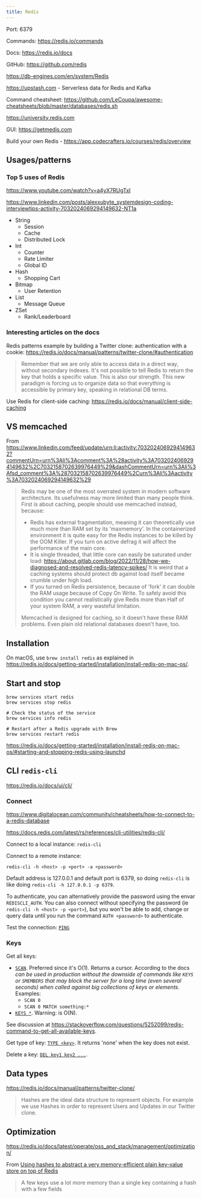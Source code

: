 ```yaml
---
title: Redis
---
```


Port: 6379

Commands: https://redis.io/commands

Docs: https://redis.io/docs

GitHub: https://github.com/redis

https://db-engines.com/en/system/Redis

https://upstash.com - Serverless data for Redis and Kafka

Command cheatsheet: https://github.com/LeCoupa/awesome-cheatsheets/blob/master/databases/redis.sh

https://university.redis.com

GUI: https://getmedis.com

Build your own Redis - https://app.codecrafters.io/courses/redis/overview

## Usages/patterns

### Top 5 uses of Redis

https://www.youtube.com/watch?v=a4yX7RUgTxI

https://www.linkedin.com/posts/alexxubyte_systemdesign-coding-interviewtips-activity-7032024069294149632-NT1a

- String
  - Session
  - Cache
  - Distributed Lock
- Int
  - Counter
  - Rate Limiter
  - Global ID
- Hash
  - Shopping Cart
- Bitmap
  - User Retention
- List
  - Message Queue
- ZSet
  - Rank/Leaderboard

### Interesting articles on the docs

Redis patterns example by building a Twitter clone: authentication with a cookie: https://redis.io/docs/manual/patterns/twitter-clone/#authentication

> Remember that we are only able to access data in a direct way, without secondary indexes. It's not possible to tell Redis to return the key that holds a specific value. This is also our strength. This new paradigm is forcing us to organize data so that everything is accessible by primary key, speaking in relational DB terms.

Use Redis for client-side caching: https://redis.io/docs/manual/client-side-caching

## VS memcached

From https://www.linkedin.com/feed/update/urn:li:activity:7032024069294149632?commentUrn=urn%3Ali%3Acomment%3A%28activity%3A7032024069294149632%2C7032158702639976449%29&dashCommentUrn=urn%3Ali%3Afsd_comment%3A%287032158702639976449%2Curn%3Ali%3Aactivity%3A7032024069294149632%29

> Redis may be one of the most overrated system in modern software architecture.
> Its usefulness may more limited than many people think.
> First is about caching, people should use memcached instead, because:
>
> - Redis has external fragmentation, meaning it can theoretically use much more than RAM set by its 'maxmemory'. In the containerized environment it is quite easy for the Redis instances to be killed by the OOM Killer. If you turn on active defrag it will affect the performance of the main core.
> - It is single threaded, that little core can easily be saturated under load: https://about.gitlab.com/blog/2022/11/28/how-we-diagnosed-and-resolved-redis-latency-spikes/
>   It is weird that a caching systems should protect db against load itself became crumble under high load.
> - If you turned on Redis persistence, because of 'fork' it can double the RAM usage because of Copy On Write. To safely avoid this condition you cannot realistically give Redis more than Half of your system RAM, a very wasteful limitation.
>
> Memcached is designed for caching, so it doesn't have these RAM problems. Even plain old relational databases doesn't have, too.

## Installation

On macOS, use `brew install redis` as explained in https://redis.io/docs/getting-started/installation/install-redis-on-mac-os/.

## Start and stop

```shell
brew services start redis
brew services stop redis

# Check the status of the service
brew services info redis

# Restart after a Redis upgrade with Brew
brew services restart redis
```

https://redis.io/docs/getting-started/installation/install-redis-on-mac-os/#starting-and-stopping-redis-using-launchd

## CLI `redis-cli`

https://redis.io/docs/ui/cli/

### Connect

https://www.digitalocean.com/community/cheatsheets/how-to-connect-to-a-redis-database

https://docs.redis.com/latest/rs/references/cli-utilities/redis-cli/

Connect to a local instance: `redis-cli`

Connect to a remote instance:

```shell
redis-cli -h <host> -p <port> -a <password>
```

Default address is 127.0.0.1 and default port is 6379, so doing `redis-cli` is like doing `redis-cli -h 127.0.0.1 -p 6379`.

To authenticate, you can alternatively provide the password using the envar `REDISCLI_AUTH`. You can also connect without specifying the password (ie `redis-cli -h <host> -p <port>`), but you won't be able to add, change or query data until you run the command `AUTH <password>` to authenticate.

Test the connection: [`PING`](https://redis.io/commands/ping/)

### Keys

Get all keys:

- [`SCAN`](https://redis.io/commands/scan/). Preferred since it's O(1). Returns a cursor. According to the docs _can be used in production without the downside of commands like `KEYS` or `SMEMBERS` that may block the server for a long time (even several seconds) when called against big collections of keys or elements_. Examples:
  - `SCAN 0`
  - `SCAN 0 MATCH something:*`
- [`KEYS *`](https://redis.io/commands/keys/). Warning: is O(N).

See discussion at https://stackoverflow.com/questions/5252099/redis-command-to-get-all-available-keys.

Get type of key: [`TYPE <key>`](https://redis.io/commands/type/). It returns 'none' when the key does not exist.

Delete a key: [`DEL key1 key2 ...`](https://redis.io/commands/del/).

## Data types

https://redis.io/docs/manual/patterns/twitter-clone/

> Hashes are the ideal data structure to represent objects. For example we use Hashes in order to represent Users and Updates in our Twitter clone.

## Optimization

https://redis.io/docs/latest/operate/oss_and_stack/management/optimization/

From [Using hashes to abstract a very memory-efficient plain key-value store on top of Redis](https://redis.io/docs/latest/operate/oss_and_stack/management/optimization/memory-optimization/#using-hashes-to-abstract-a-very-memory-efficient-plain-key-value-store-on-top-of-redis)

> A few keys use a lot more memory than a single key containing a hash with a few fields
